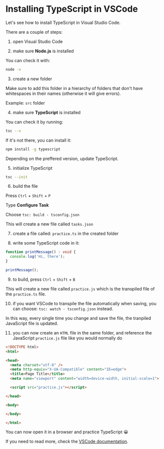 # Installing TypeScript in VSCode

Let's see how to install TypeScript in Visual Studio Code.

There are a couple of steps:

1. open Visual Studio Code

2. make sure **Node.js** is installed

You can check it with:

``` sh
node -v
```

3. create a new folder

Make sure to add this folder in a hierarchy of folders that don't have whitespaces in their names (otherwise it will give errors).

Example: `src` folder

4. make sure **TypeScript** is installed

You can check it by running:

``` sh
tsc --v
```

If it's not there, you can install it:

``` sh
npm install -g typescript
```

Depending on the preffered version, update TypeScript.

5. initialize TypeScript

``` sh
tsc --init
```

6. build the file

Press `Ctrl` + `Shift` + `P`

Type **Configure Task**

Choose `tsc: build - tsconfig.json`

This will create a new file called `tasks.json`

7. create a file called: `practice.ts` in the created folder

8. write some TypeScript code in it:

``` ts
function printMessage() : void {
  console.log('Hi, there');
}

printMessage();
```

9. to build, press `Ctrl` + `Shift` + `B`

This will create a new file called `practice.js` which is the transpiled file of the  `practice.ts` file.

10. if you want VSCode to transpile the file automatically when saving, you can choose: `tsc: watch - tsconfig.json` instead.

In this way, every single time you change and save the file, the tranpiled JavaScript file is updated.

11. you can now create an `HTML` file in the same folder, and reference the JavaScript `practice.js` file like you would normally do

``` html
<!DOCTYPE html>
<html>

<head>
  <meta charset="utf-8" />
  <meta http-equiv="X-UA-Compatible" content="IE=edge">
  <title>Page Title</title>
  <meta name="viewport" content="width=device-width, initial-scale=1">

  <script src="practice.js"></script>

</head>

<body>

</body>

</html>
```

You can now open it in a browser and practice TypeScript :grinning:

If you need to read more, check the [VSCode documentation](https://code.visualstudio.com/docs/languages/typescript).
